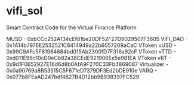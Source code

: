 # vifi_sol
Smart Contract Code for the Virtual Finance Platform

MUSD          -        0xbCCc252A134cEf81be20DF52F27D9029507F3605
VIFI_DAO      -        0x1A14b7976E2532521C8414949a22b6057209aCaC
VToken vUSD   -        0x99C9AFc5F81984684bd015Ab2300fD7F316a92cF
VToken vTTD   -        0xd011E96c10cD0eCb82a38CEdE921906Ee5e981EA
VToken vRT    -        0x9d1F0652927E16d6d8b0AfA9F270C33Fb4869087
Virtualizer   -        0x0a90769a8B53515C5F671eD7379DF3Ed2bDE910e
VARQ          -        0x077b8FEaAD247bdf4827B4D12bb9B938397FC529
